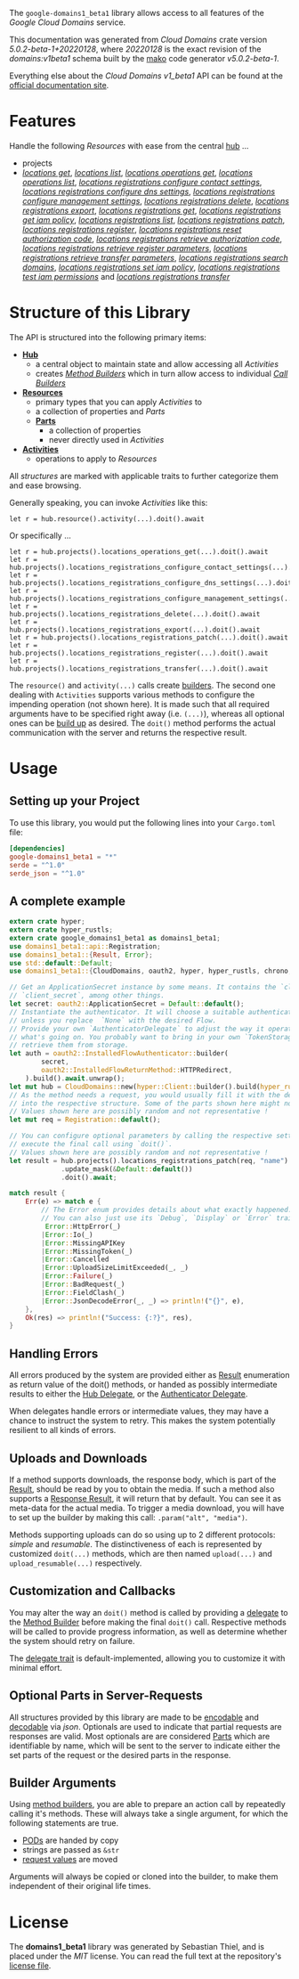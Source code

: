 <!---
DO NOT EDIT !
This file was generated automatically from 'src/generator/templates/api/README.md.mako'
DO NOT EDIT !
-->
The `google-domains1_beta1` library allows access to all features of the *Google Cloud Domains* service.

This documentation was generated from *Cloud Domains* crate version *5.0.2-beta-1+20220128*, where *20220128* is the exact revision of the *domains:v1beta1* schema built by the [mako](http://www.makotemplates.org/) code generator *v5.0.2-beta-1*.

Everything else about the *Cloud Domains* *v1_beta1* API can be found at the
[official documentation site](https://cloud.google.com/domains/).
# Features

Handle the following *Resources* with ease from the central [hub](https://docs.rs/google-domains1_beta1/5.0.2-beta-1+20220128/google_domains1_beta1/CloudDomains) ... 

* projects
 * [*locations get*](https://docs.rs/google-domains1_beta1/5.0.2-beta-1+20220128/google_domains1_beta1/api::ProjectLocationGetCall), [*locations list*](https://docs.rs/google-domains1_beta1/5.0.2-beta-1+20220128/google_domains1_beta1/api::ProjectLocationListCall), [*locations operations get*](https://docs.rs/google-domains1_beta1/5.0.2-beta-1+20220128/google_domains1_beta1/api::ProjectLocationOperationGetCall), [*locations operations list*](https://docs.rs/google-domains1_beta1/5.0.2-beta-1+20220128/google_domains1_beta1/api::ProjectLocationOperationListCall), [*locations registrations configure contact settings*](https://docs.rs/google-domains1_beta1/5.0.2-beta-1+20220128/google_domains1_beta1/api::ProjectLocationRegistrationConfigureContactSettingCall), [*locations registrations configure dns settings*](https://docs.rs/google-domains1_beta1/5.0.2-beta-1+20220128/google_domains1_beta1/api::ProjectLocationRegistrationConfigureDnsSettingCall), [*locations registrations configure management settings*](https://docs.rs/google-domains1_beta1/5.0.2-beta-1+20220128/google_domains1_beta1/api::ProjectLocationRegistrationConfigureManagementSettingCall), [*locations registrations delete*](https://docs.rs/google-domains1_beta1/5.0.2-beta-1+20220128/google_domains1_beta1/api::ProjectLocationRegistrationDeleteCall), [*locations registrations export*](https://docs.rs/google-domains1_beta1/5.0.2-beta-1+20220128/google_domains1_beta1/api::ProjectLocationRegistrationExportCall), [*locations registrations get*](https://docs.rs/google-domains1_beta1/5.0.2-beta-1+20220128/google_domains1_beta1/api::ProjectLocationRegistrationGetCall), [*locations registrations get iam policy*](https://docs.rs/google-domains1_beta1/5.0.2-beta-1+20220128/google_domains1_beta1/api::ProjectLocationRegistrationGetIamPolicyCall), [*locations registrations list*](https://docs.rs/google-domains1_beta1/5.0.2-beta-1+20220128/google_domains1_beta1/api::ProjectLocationRegistrationListCall), [*locations registrations patch*](https://docs.rs/google-domains1_beta1/5.0.2-beta-1+20220128/google_domains1_beta1/api::ProjectLocationRegistrationPatchCall), [*locations registrations register*](https://docs.rs/google-domains1_beta1/5.0.2-beta-1+20220128/google_domains1_beta1/api::ProjectLocationRegistrationRegisterCall), [*locations registrations reset authorization code*](https://docs.rs/google-domains1_beta1/5.0.2-beta-1+20220128/google_domains1_beta1/api::ProjectLocationRegistrationResetAuthorizationCodeCall), [*locations registrations retrieve authorization code*](https://docs.rs/google-domains1_beta1/5.0.2-beta-1+20220128/google_domains1_beta1/api::ProjectLocationRegistrationRetrieveAuthorizationCodeCall), [*locations registrations retrieve register parameters*](https://docs.rs/google-domains1_beta1/5.0.2-beta-1+20220128/google_domains1_beta1/api::ProjectLocationRegistrationRetrieveRegisterParameterCall), [*locations registrations retrieve transfer parameters*](https://docs.rs/google-domains1_beta1/5.0.2-beta-1+20220128/google_domains1_beta1/api::ProjectLocationRegistrationRetrieveTransferParameterCall), [*locations registrations search domains*](https://docs.rs/google-domains1_beta1/5.0.2-beta-1+20220128/google_domains1_beta1/api::ProjectLocationRegistrationSearchDomainCall), [*locations registrations set iam policy*](https://docs.rs/google-domains1_beta1/5.0.2-beta-1+20220128/google_domains1_beta1/api::ProjectLocationRegistrationSetIamPolicyCall), [*locations registrations test iam permissions*](https://docs.rs/google-domains1_beta1/5.0.2-beta-1+20220128/google_domains1_beta1/api::ProjectLocationRegistrationTestIamPermissionCall) and [*locations registrations transfer*](https://docs.rs/google-domains1_beta1/5.0.2-beta-1+20220128/google_domains1_beta1/api::ProjectLocationRegistrationTransferCall)




# Structure of this Library

The API is structured into the following primary items:

* **[Hub](https://docs.rs/google-domains1_beta1/5.0.2-beta-1+20220128/google_domains1_beta1/CloudDomains)**
    * a central object to maintain state and allow accessing all *Activities*
    * creates [*Method Builders*](https://docs.rs/google-domains1_beta1/5.0.2-beta-1+20220128/google_domains1_beta1/client::MethodsBuilder) which in turn
      allow access to individual [*Call Builders*](https://docs.rs/google-domains1_beta1/5.0.2-beta-1+20220128/google_domains1_beta1/client::CallBuilder)
* **[Resources](https://docs.rs/google-domains1_beta1/5.0.2-beta-1+20220128/google_domains1_beta1/client::Resource)**
    * primary types that you can apply *Activities* to
    * a collection of properties and *Parts*
    * **[Parts](https://docs.rs/google-domains1_beta1/5.0.2-beta-1+20220128/google_domains1_beta1/client::Part)**
        * a collection of properties
        * never directly used in *Activities*
* **[Activities](https://docs.rs/google-domains1_beta1/5.0.2-beta-1+20220128/google_domains1_beta1/client::CallBuilder)**
    * operations to apply to *Resources*

All *structures* are marked with applicable traits to further categorize them and ease browsing.

Generally speaking, you can invoke *Activities* like this:

```Rust,ignore
let r = hub.resource().activity(...).doit().await
```

Or specifically ...

```ignore
let r = hub.projects().locations_operations_get(...).doit().await
let r = hub.projects().locations_registrations_configure_contact_settings(...).doit().await
let r = hub.projects().locations_registrations_configure_dns_settings(...).doit().await
let r = hub.projects().locations_registrations_configure_management_settings(...).doit().await
let r = hub.projects().locations_registrations_delete(...).doit().await
let r = hub.projects().locations_registrations_export(...).doit().await
let r = hub.projects().locations_registrations_patch(...).doit().await
let r = hub.projects().locations_registrations_register(...).doit().await
let r = hub.projects().locations_registrations_transfer(...).doit().await
```

The `resource()` and `activity(...)` calls create [builders][builder-pattern]. The second one dealing with `Activities` 
supports various methods to configure the impending operation (not shown here). It is made such that all required arguments have to be 
specified right away (i.e. `(...)`), whereas all optional ones can be [build up][builder-pattern] as desired.
The `doit()` method performs the actual communication with the server and returns the respective result.

# Usage

## Setting up your Project

To use this library, you would put the following lines into your `Cargo.toml` file:

```toml
[dependencies]
google-domains1_beta1 = "*"
serde = "^1.0"
serde_json = "^1.0"
```

## A complete example

```Rust
extern crate hyper;
extern crate hyper_rustls;
extern crate google_domains1_beta1 as domains1_beta1;
use domains1_beta1::api::Registration;
use domains1_beta1::{Result, Error};
use std::default::Default;
use domains1_beta1::{CloudDomains, oauth2, hyper, hyper_rustls, chrono, FieldMask};

// Get an ApplicationSecret instance by some means. It contains the `client_id` and 
// `client_secret`, among other things.
let secret: oauth2::ApplicationSecret = Default::default();
// Instantiate the authenticator. It will choose a suitable authentication flow for you, 
// unless you replace  `None` with the desired Flow.
// Provide your own `AuthenticatorDelegate` to adjust the way it operates and get feedback about 
// what's going on. You probably want to bring in your own `TokenStorage` to persist tokens and
// retrieve them from storage.
let auth = oauth2::InstalledFlowAuthenticator::builder(
        secret,
        oauth2::InstalledFlowReturnMethod::HTTPRedirect,
    ).build().await.unwrap();
let mut hub = CloudDomains::new(hyper::Client::builder().build(hyper_rustls::HttpsConnectorBuilder::new().with_native_roots().https_or_http().enable_http1().enable_http2().build()), auth);
// As the method needs a request, you would usually fill it with the desired information
// into the respective structure. Some of the parts shown here might not be applicable !
// Values shown here are possibly random and not representative !
let mut req = Registration::default();

// You can configure optional parameters by calling the respective setters at will, and
// execute the final call using `doit()`.
// Values shown here are possibly random and not representative !
let result = hub.projects().locations_registrations_patch(req, "name")
             .update_mask(&Default::default())
             .doit().await;

match result {
    Err(e) => match e {
        // The Error enum provides details about what exactly happened.
        // You can also just use its `Debug`, `Display` or `Error` traits
         Error::HttpError(_)
        |Error::Io(_)
        |Error::MissingAPIKey
        |Error::MissingToken(_)
        |Error::Cancelled
        |Error::UploadSizeLimitExceeded(_, _)
        |Error::Failure(_)
        |Error::BadRequest(_)
        |Error::FieldClash(_)
        |Error::JsonDecodeError(_, _) => println!("{}", e),
    },
    Ok(res) => println!("Success: {:?}", res),
}

```
## Handling Errors

All errors produced by the system are provided either as [Result](https://docs.rs/google-domains1_beta1/5.0.2-beta-1+20220128/google_domains1_beta1/client::Result) enumeration as return value of
the doit() methods, or handed as possibly intermediate results to either the 
[Hub Delegate](https://docs.rs/google-domains1_beta1/5.0.2-beta-1+20220128/google_domains1_beta1/client::Delegate), or the [Authenticator Delegate](https://docs.rs/yup-oauth2/*/yup_oauth2/trait.AuthenticatorDelegate.html).

When delegates handle errors or intermediate values, they may have a chance to instruct the system to retry. This 
makes the system potentially resilient to all kinds of errors.

## Uploads and Downloads
If a method supports downloads, the response body, which is part of the [Result](https://docs.rs/google-domains1_beta1/5.0.2-beta-1+20220128/google_domains1_beta1/client::Result), should be
read by you to obtain the media.
If such a method also supports a [Response Result](https://docs.rs/google-domains1_beta1/5.0.2-beta-1+20220128/google_domains1_beta1/client::ResponseResult), it will return that by default.
You can see it as meta-data for the actual media. To trigger a media download, you will have to set up the builder by making
this call: `.param("alt", "media")`.

Methods supporting uploads can do so using up to 2 different protocols: 
*simple* and *resumable*. The distinctiveness of each is represented by customized 
`doit(...)` methods, which are then named `upload(...)` and `upload_resumable(...)` respectively.

## Customization and Callbacks

You may alter the way an `doit()` method is called by providing a [delegate](https://docs.rs/google-domains1_beta1/5.0.2-beta-1+20220128/google_domains1_beta1/client::Delegate) to the 
[Method Builder](https://docs.rs/google-domains1_beta1/5.0.2-beta-1+20220128/google_domains1_beta1/client::CallBuilder) before making the final `doit()` call. 
Respective methods will be called to provide progress information, as well as determine whether the system should 
retry on failure.

The [delegate trait](https://docs.rs/google-domains1_beta1/5.0.2-beta-1+20220128/google_domains1_beta1/client::Delegate) is default-implemented, allowing you to customize it with minimal effort.

## Optional Parts in Server-Requests

All structures provided by this library are made to be [encodable](https://docs.rs/google-domains1_beta1/5.0.2-beta-1+20220128/google_domains1_beta1/client::RequestValue) and 
[decodable](https://docs.rs/google-domains1_beta1/5.0.2-beta-1+20220128/google_domains1_beta1/client::ResponseResult) via *json*. Optionals are used to indicate that partial requests are responses 
are valid.
Most optionals are are considered [Parts](https://docs.rs/google-domains1_beta1/5.0.2-beta-1+20220128/google_domains1_beta1/client::Part) which are identifiable by name, which will be sent to 
the server to indicate either the set parts of the request or the desired parts in the response.

## Builder Arguments

Using [method builders](https://docs.rs/google-domains1_beta1/5.0.2-beta-1+20220128/google_domains1_beta1/client::CallBuilder), you are able to prepare an action call by repeatedly calling it's methods.
These will always take a single argument, for which the following statements are true.

* [PODs][wiki-pod] are handed by copy
* strings are passed as `&str`
* [request values](https://docs.rs/google-domains1_beta1/5.0.2-beta-1+20220128/google_domains1_beta1/client::RequestValue) are moved

Arguments will always be copied or cloned into the builder, to make them independent of their original life times.

[wiki-pod]: http://en.wikipedia.org/wiki/Plain_old_data_structure
[builder-pattern]: http://en.wikipedia.org/wiki/Builder_pattern
[google-go-api]: https://github.com/google/google-api-go-client

# License
The **domains1_beta1** library was generated by Sebastian Thiel, and is placed 
under the *MIT* license.
You can read the full text at the repository's [license file][repo-license].

[repo-license]: https://github.com/Byron/google-apis-rsblob/main/LICENSE.md

